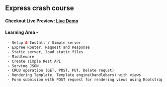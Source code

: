 ## Express crash course

#### Checkout Live Preview: [Live Demo](https://whispering-reaches-24206.herokuapp.com/)

#### Learning Area - 

```html
 - Setup & Install / Simple server
 - Expree Router, Request and Response 
 - Static server, load static files
 - Middleware
 - Create simple Rest API
 - Serving JSON
 - CRUD operation (GET, POST, PUT, Delete requst)
 - Rendering Template, Template engine(handlebars) with views
 - Form submision with POST request for rendering views using Bootstrap
 ```

